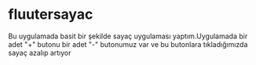 # fluutersayac

Bu uygulamada basit bir şekilde sayaç uygulaması yaptım.Uygulamada bir adet "+" butonu bir adet "-" butonumuz var ve bu butonlara tıkladığımızda sayaç azalıp artıyor
